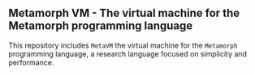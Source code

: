 ## Metamorph VM - The virtual machine for the Metamorph programming language

This repository includes ```MetaVM``` the virtual machine for the ```Metamorph``` programming language, a research language focused on simplicity and performance.

